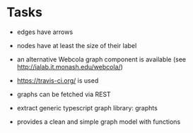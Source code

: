 # Tasks

- edges have arrows
- nodes have at least the size of their label
- an alternative Webcola graph component is available (see http://ialab.it.monash.edu/webcola/)

- https://travis-ci.org/ is used

- graphs can be fetched via REST

- extract generic typescript graph library: graphts
- provides a clean and simple graph model with functions